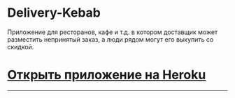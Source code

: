 # Delivery-Kebab
Приложение для ресторанов, кафе и т.д. в котором доставщик может разместить непринятый заказ, а люди рядом могут его выкупить со скидкой.
# [Открыть приложение на Heroku](https://delivery-kebab.herokuapp.com/)
-------------
